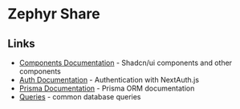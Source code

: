 

# Zephyr Share

## Links
- [Components Documentation](./components/COMPONENTS.md) - Shadcn/ui components and other components
- [Auth Documentation](./lib/AUTH.md) - Authentication with NextAuth.js
- [Prisma Documentation](./prisma/PRISMA.md) - Prisma ORM documentation
- [Queries](./docs/QUERIES.md) - common database queries